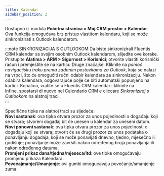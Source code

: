 ```yaml
---
title: Kalendar
sidebar_position: 2
---
```


Dostupno iz modula **Početna stranica > Moj CRM prostor > Kalendar**.     
Ova funkcija omogućava brz pristup vlastitom kalendaru, koji se može sinkronizirati s Outlook kalendarom.

:::note SINKRONIZACIJA S OUTLOOKOM 
Da biste sinkronizirali Fluentis CRM kalendar sa svojim osobnim Outlook kalendarom, slijedite ove korake.        
Pristupite **Alatima > ARM > Sigurnost > Korisnici**; otvorite vlastiti korisnički račun i premjestite se na karticu Druge značajke. Kliknite na *pomoć navigacijsku traku prema zadanim postavkama za Outlook*, koja se nalazi na vrpci, što će omogućiti ručni odabir kalendara za sinkronizaciju. Nakon odabira kalendara, odgovarajuće polje će biti automatski popunjeno na kartici. 
Konačno, vratite se u Fluentis CRM kalendar i kliknite na      
Infine, spostarsi di nuovo nel Calendario CRM e cliccare *Sinkroniziraj s Outlookom* na alatnoj traci.   
::: 

Specifične tipke na alatnoj traci su sljedeće:        
**Novi sastanak**: ova tipka otvara prozor za unos pojedinosti o događaju koji se stvara; stvoreni događaj bit će unesen u kalendar za uneseni datum.          
**Novi ponovni sastanak**: ova tipka otvara prozor za unos pojedinosti o događaju koji se stvara; otvorit će se drugi prozor za unos podataka o ponavljanju događaja, koji se može ponavljati dnevno, tjedno, mjesečno ili godišnje; ponavljanje može završiti nakon određenog broja ponavljanja ili nakon određenog datuma.    
**Promjeni prikaz dana/tjedna/mjeseca/itd**: ove tipke omogućavaju promjenu prikaza Kalendara.     
**Povećajmanje/Umanjenje**: ovi gumbi omogućavaju povećanje/smanjenje zuma.     